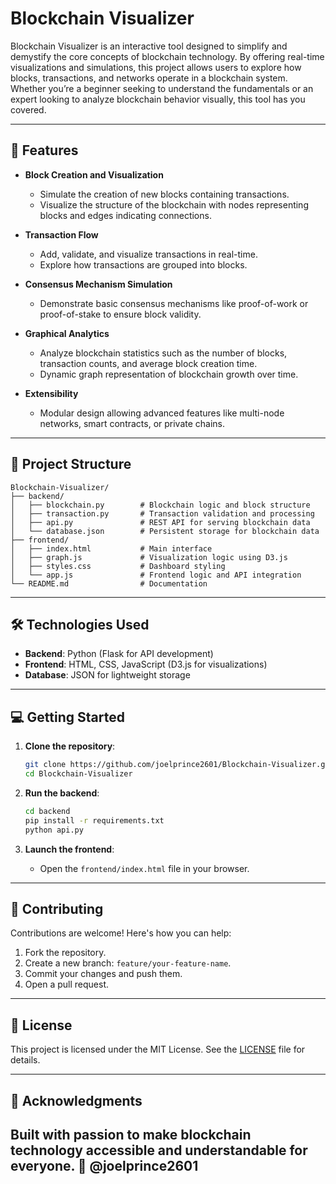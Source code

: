 # Blockchain Visualizer

Blockchain Visualizer is an interactive tool designed to simplify and demystify the core concepts of blockchain technology. By offering real-time visualizations and simulations, this project allows users to explore how blocks, transactions, and networks operate in a blockchain system. Whether you’re a beginner seeking to understand the fundamentals or an expert looking to analyze blockchain behavior visually, this tool has you covered.

---

## 🚀 Features

- **Block Creation and Visualization**  
  - Simulate the creation of new blocks containing transactions.  
  - Visualize the structure of the blockchain with nodes representing blocks and edges indicating connections.

- **Transaction Flow**  
  - Add, validate, and visualize transactions in real-time.  
  - Explore how transactions are grouped into blocks.

- **Consensus Mechanism Simulation**  
  - Demonstrate basic consensus mechanisms like proof-of-work or proof-of-stake to ensure block validity.

- **Graphical Analytics**  
  - Analyze blockchain statistics such as the number of blocks, transaction counts, and average block creation time.  
  - Dynamic graph representation of blockchain growth over time.

- **Extensibility**  
  - Modular design allowing advanced features like multi-node networks, smart contracts, or private chains.

---

## 📂 Project Structure

```plaintext
Blockchain-Visualizer/
├── backend/
│   ├── blockchain.py        # Blockchain logic and block structure
│   ├── transaction.py       # Transaction validation and processing
│   ├── api.py               # REST API for serving blockchain data
│   └── database.json        # Persistent storage for blockchain data
├── frontend/
│   ├── index.html           # Main interface
│   ├── graph.js             # Visualization logic using D3.js
│   ├── styles.css           # Dashboard styling
│   └── app.js               # Frontend logic and API integration
└── README.md                # Documentation
```

---

## 🛠️ Technologies Used

- **Backend**: Python (Flask for API development)  
- **Frontend**: HTML, CSS, JavaScript (D3.js for visualizations)  
- **Database**: JSON for lightweight storage  

---

## 💻 Getting Started

1. **Clone the repository**:  
   ```bash
   git clone https://github.com/joelprince2601/Blockchain-Visualizer.git
   cd Blockchain-Visualizer
   ```

2. **Run the backend**:  
   ```bash
   cd backend
   pip install -r requirements.txt
   python api.py
   ```

3. **Launch the frontend**:  
   - Open the `frontend/index.html` file in your browser.  

---

## 🧩 Contributing

Contributions are welcome! Here's how you can help:  

1. Fork the repository.  
2. Create a new branch: `feature/your-feature-name`.  
3. Commit your changes and push them.  
4. Open a pull request.

---

## 📜 License

This project is licensed under the MIT License. See the [LICENSE](LICENSE) file for details.

---

## 🌟 Acknowledgments

Built with passion to make blockchain technology accessible and understandable for everyone. 🚀
@joelprince2601
---
